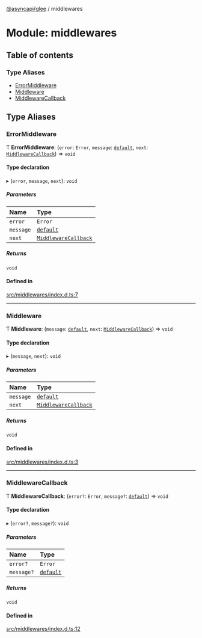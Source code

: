 [@asyncapi/glee](../README.md) / middlewares

# Module: middlewares

## Table of contents

### Type Aliases

- [ErrorMiddleware](middlewares.md#errormiddleware)
- [Middleware](middlewares.md#middleware)
- [MiddlewareCallback](middlewares.md#middlewarecallback)

## Type Aliases

### ErrorMiddleware

Ƭ **ErrorMiddleware**: (`error`: `Error`, `message`: [`default`](../classes/lib_message.default.md), `next`: [`MiddlewareCallback`](middlewares.md#middlewarecallback)) => `void`

#### Type declaration

▸ (`error`, `message`, `next`): `void`

##### Parameters

| Name | Type |
| :------ | :------ |
| `error` | `Error` |
| `message` | [`default`](../classes/lib_message.default.md) |
| `next` | [`MiddlewareCallback`](middlewares.md#middlewarecallback) |

##### Returns

`void`

#### Defined in

[src/middlewares/index.d.ts:7](https://github.com/asyncapi/glee/blob/e2afe47/src/middlewares/index.d.ts#L7)

___

### Middleware

Ƭ **Middleware**: (`message`: [`default`](../classes/lib_message.default.md), `next`: [`MiddlewareCallback`](middlewares.md#middlewarecallback)) => `void`

#### Type declaration

▸ (`message`, `next`): `void`

##### Parameters

| Name | Type |
| :------ | :------ |
| `message` | [`default`](../classes/lib_message.default.md) |
| `next` | [`MiddlewareCallback`](middlewares.md#middlewarecallback) |

##### Returns

`void`

#### Defined in

[src/middlewares/index.d.ts:3](https://github.com/asyncapi/glee/blob/e2afe47/src/middlewares/index.d.ts#L3)

___

### MiddlewareCallback

Ƭ **MiddlewareCallback**: (`error?`: `Error`, `message?`: [`default`](../classes/lib_message.default.md)) => `void`

#### Type declaration

▸ (`error?`, `message?`): `void`

##### Parameters

| Name | Type |
| :------ | :------ |
| `error?` | `Error` |
| `message?` | [`default`](../classes/lib_message.default.md) |

##### Returns

`void`

#### Defined in

[src/middlewares/index.d.ts:12](https://github.com/asyncapi/glee/blob/e2afe47/src/middlewares/index.d.ts#L12)
